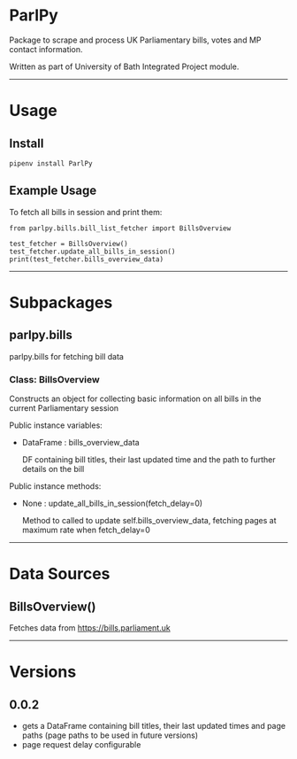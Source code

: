 # ParlPy

Package to scrape and process UK Parliamentary bills, votes and MP contact information.

Written as part of University of Bath Integrated Project module. 

---

# Usage

## Install

    pipenv install ParlPy

## Example Usage

To fetch all bills in session and print them:

    from parlpy.bills.bill_list_fetcher import BillsOverview
    
    test_fetcher = BillsOverview()
    test_fetcher.update_all_bills_in_session()
    print(test_fetcher.bills_overview_data)

---

# Subpackages

## parlpy.bills 
parlpy.bills for fetching bill data


### Class: BillsOverview

Constructs an object for collecting basic information on all bills in the current Parliamentary session


Public instance variables:
* DataFrame : bills_overview_data 
  
    DF containing bill titles, their last updated time and the path to further
details on the bill
  
Public instance methods:
* None : update_all_bills_in_session(fetch_delay=0)

    Method to called to update self.bills_overview_data, fetching pages at maximum rate when fetch_delay=0

---

# Data Sources

## BillsOverview()

Fetches data from https://bills.parliament.uk

---

# Versions

## 0.0.2
* gets a DataFrame containing bill titles, their last updated times and page paths (page paths to be used in
  future versions)
* page request delay configurable
